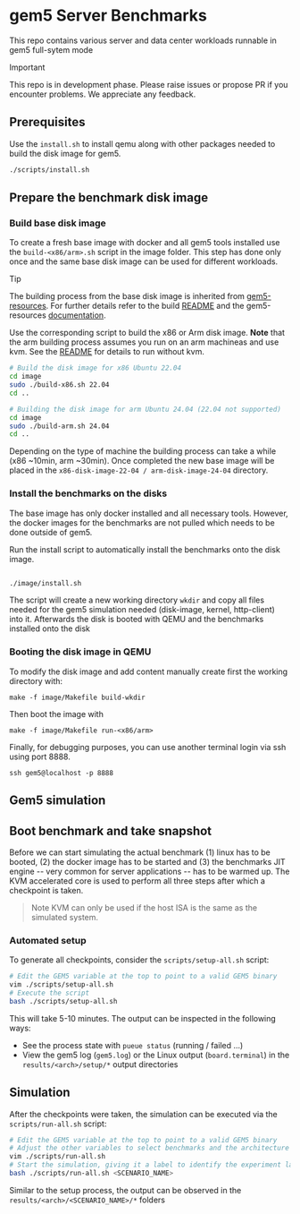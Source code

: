 # gem5 Server Benchmarks

This repo contains various server and data center workloads runnable in gem5 full-sytem mode

> [!IMPORTANT]
> This repo is in development phase. Please raise issues or propose PR if you encounter problems. We appreciate any feedback.






## Prerequisites

Use the `install.sh` to install qemu along with other packages needed to build the disk image for gem5.

```bash
./scripts/install.sh
```



## Prepare the benchmark disk image

### Build base disk image

To create a fresh base image with docker and all gem5 tools installed use the `build-<x86/arm>.sh` script in the image folder. This step has done only once and the same base disk image can be used for different workloads.

> [!TIP]
> The building process from the base disk image is inherited from [gem5-resources](https://github.com/gem5/gem5-resources). For further details refer to the build [README](./image/README.md) and the gem5-resources [documentation](https://github.com/gem5/gem5-resources/blob/stable/src/ubuntu-generic-diskimages/BUILDING.md).

Use the corresponding script to build the x86 or Arm disk image. 
**Note** that the arm building process assumes you run on an arm machineas and use kvm. See the [README](./image/README.md#disk-image) for details to run without kvm.

```bash
# Build the disk image for x86 Ubuntu 22.04
cd image
sudo ./build-x86.sh 22.04   
cd ..

# Building the disk image for arm Ubuntu 24.04 (22.04 not supported)
cd image
sudo ./build-arm.sh 24.04   
cd ..
```

Depending on the type of machine the building process can take a while (x86 ~10min, arm ~30min). Once completed the new base image will be placed in the `x86-disk-image-22-04 / arm-disk-image-24-04` directory.


### Install the benchmarks on the disks

The base image has only docker installed and all necessary tools. However, the docker images for the benchmarks are not pulled which needs to be done outside of gem5.

Run the install script to automatically install the benchmarks onto the disk image.
```bash

./image/install.sh
```
The script will create a new working directory `wkdir` and copy all files needed for the gem5 simulation needed (disk-image, kernel, http-client) into it.
Afterwards the disk is booted with QEMU and the benchmarks installed onto the disk


### Booting the disk image in QEMU

To modify the disk image and add content manually create first the working directory with:
```
make -f image/Makefile build-wkdir 
```
Then boot the image with
```
make -f image/Makefile run-<x86/arm> 
```
Finally, for debugging purposes, you can use another terminal login via ssh using port 8888.
```
ssh gem5@localhost -p 8888
```



## Gem5 simulation

## Boot benchmark and take snapshot

Before we can start simulating the actual benchmark (1) linux has to be booted, (2) the docker image has to be started and (3) the benchmarks JIT engine -- very common for server applications -- has to be warmed up.
The KVM accelerated core is used to perform all three steps after which a checkpoint is taken.
> Note KVM can only be used if the host ISA is the same as the simulated system.

### Automated setup
To generate all checkpoints, consider the `scripts/setup-all.sh` script:

```bash
# Edit the GEM5 variable at the top to point to a valid GEM5 binary
vim ./scripts/setup-all.sh
# Execute the script
bash ./scripts/setup-all.sh
```

This will take 5-10 minutes. The output can be inspected in the following ways: 
- See the process state with `pueue status` (running / failed ...)
- View the gem5 log (`gem5.log`) or the Linux output (`board.terminal`) in the `results/<arch>/setup/*` output directories


## Simulation

After the checkpoints were taken, the simulation can be executed via the `scripts/run-all.sh` script:

```bash
# Edit the GEM5 variable at the top to point to a valid GEM5 binary
# Adjust the other variables to select benchmarks and the architecture
vim ./scripts/run-all.sh
# Start the simulation, giving it a label to identify the experiment later
bash ./scripts/run-all.sh <SCENARIO_NAME>
```

Similar to the setup process, the output can be observed in the `results/<arch>/<SCENARIO_NAME>/*` folders

